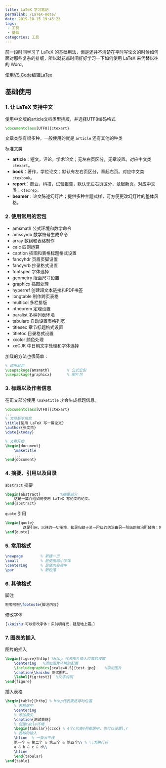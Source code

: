 ```yaml
---
title: LaTeX 学习笔记
permalink: /LaTeX-note/
date: 2019-10-15 19:45:23
tags: 
 - 工具
 - 基础
categories: 工具
---
```


 前一段时间学习了 LaTeX 的基础用法，但是还并不清楚在平时写论文的时候如何面对那些复杂的排版，所以就花点时间好好学习一下如何使用 LaTeX 来代替以往的 Word。

<!-- more -->

[使用VS Code编辑LaTex](https://zhuanlan.zhihu.com/p/38178015)

## 基础使用

### 1. 让 LaTeX 支持中文

使用中文版的article文档类型排版，并选择UTF8编码格式

```latex
\documentclass[UTF8]{ctexart}
```

文章类型有很多种，一般使用的就是 `article` 还有其他的种类

标准文类

- **article**：短文，评论，学术论文；无左右页区分，无章设置。对应中文类 `ctexart`。
- **book**：著作，学位论文；默认有左右页区分，章起右页。对应中文类 `ctexbook`。
- **report**：商业，科技，试验报告，默认无左右页区分，章起新页。对应中文类：`ctexrep`。
- **beamer**：论文陈述幻灯片；提供多种主题式样，可方便更改幻灯片的整体风格。

### 2. 使用常用的宏包

- amsmath 公式环境和数学命令
- amssymb 数学符号生成命令
- array 数组和表格制作
- calc 四则运算
- caption 插图和表格标题格式设置
- fancyhdr 页眉页脚设置
- fancyvrb 抄录格式设置
- fontspec 字体选择
- geometry 版面尺寸设置
- graphicx 插图处理
- hyperref 创建超文本链接和PDF书签
- longtable 制作跨页表格
- multicol 多栏排版
- ntheorem 定理设置
- paralist 多种列表环境
- tabularx 自动设置表格列宽
- titlesec 章节标题格式设置
- titletoc 目录格式设置
- xcolor 颜色处理
- xeCJK 中日朝文字处理和字体选择

加载的方法也很简单：

```latex
% 调用宏包
\usepackage{amsmath}        % 公式宏包
\usepackage{graphicx}       % 图片包
```

### 3. 标题以及作者信息

在正文部分使用 `\maketitle` 才会生成标题信息。

```latex
\documentclass[UTF8]{ctexart}
...
% 文章基本信息
\title{使用 LaTeX 写一篇论文}
\author{张文杰}
\date{\today}

% 文章开始
\begin{document}
    \maketitle
    ...
\end{document}
```

### 4. 摘要、引用以及目录

`abstract` 摘要

```latex
\begin{abstract}         %摘要部分
	这是一篇介绍如何使用 LaTeX 写论文的论文。
\end{abstract}
```

`quote` 引用

```latex
\begin{quote}
        这是引用，以往的一切革命，都是归结于某一阶级的统治由另一阶级的统治所替换；但是，以往的一切统治阶级，对被统治的人民群众而言，都只是区区少数。
\end{quote}
```



### 5. 常用格式

```latex
\newpage		% 新建一页
\small 			% 是使用缩小字体
\centering		% 是使内容居中
\par			% 新段落
```

### 6. 其他格式

脚注

```latex
啦啦啦啦\footnote{脚注内容}
```

修改字体

```latex
{\kaishu 可以修改字体！床前明月光，疑是地上霜。}
```

### 7. 图表的插入

图片的插入

```latex
\begin{figure}[htbp] %htbp 代表图片插入位置的设置
    \centering   %添加图片环境的配置
    \includegraphics[scale=0.5]{test.jpg}    %添加图片
    \caption{\kaishu 测试图片。
    \label{fig:test}}  %文字说明
\end{figure}
```

插入表格

```latex
\begin{table}[htbp] % htbp代表表格浮动位置
    % 表格居中
    \centering
    % 添加表头
    \caption{测试表格}
    % 创建table环境
    \begin{tabular}{cccc} % 4个c代表4列都居中，也可以设置l,r
    % 表格的输入
    \hline  % 一条水平线
    第一个 & 第二个 & 第三个 & 第四个\\ % \\为换行符
    a & b & c & d\\
    \hline
    \end{tabular}
\end{table}
```